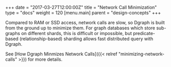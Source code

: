 +++
date = "2017-03-27T12:00:00Z"
title = "Network Call Minimization"
type = "docs"
weight = 120
[menu.main]
    parent = "design-concepts"
+++

Compared to RAM or SSD access, network calls are slow, so Dgraph is built from the ground up to minimize them. For graph databases which store sub-graphs on different shards, this is difficult or impossible, but predicate-based (relationship-based) sharding allows fast distributed query with Dgraph.

See [How Dgraph Minmizes Network Calls]({{< relref "minimizing-network-calls" >}}) for more details.
